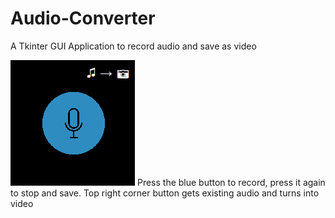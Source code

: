 # Audio-Converter
A Tkinter GUI Application to record audio and save as video

![](images/Screenshot.png?raw=true)
Press the blue button to record, press it again to stop and save. Top right corner button gets existing audio and turns into video
